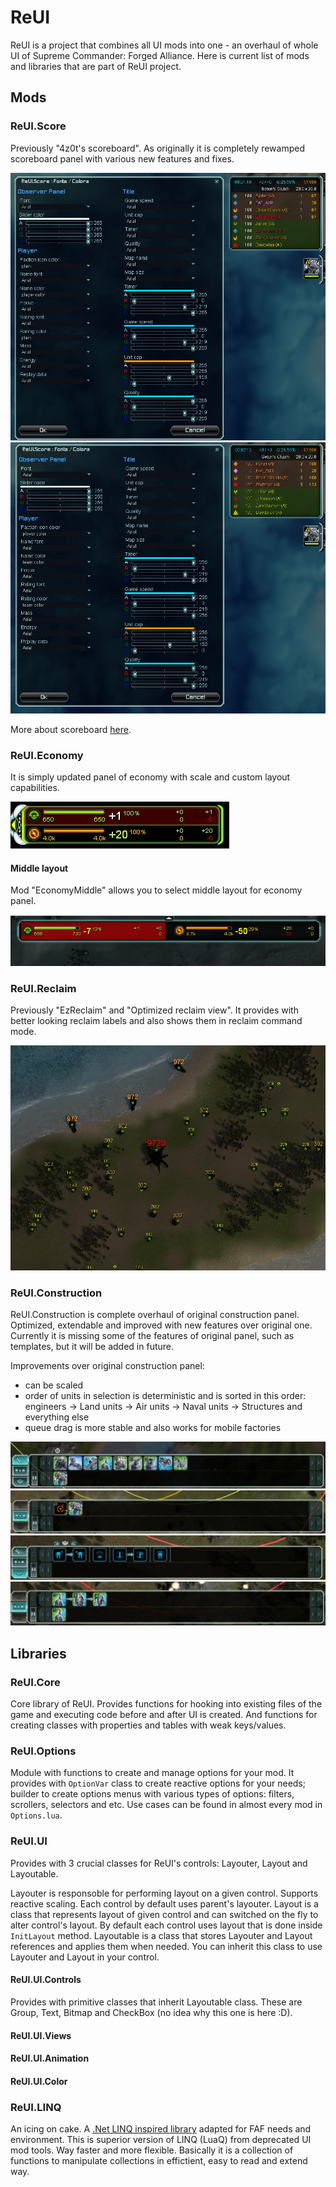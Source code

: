 # ReUI
ReUI is a project that combines all UI mods into one - an overhaul of whole UI of Supreme Commander: Forged Alliance. Here is current list of mods and libraries that are part of ReUI project.

## Mods

### ReUI.Score
Previously "4z0t's scoreboard". As originally it is completely rewamped scoreboard panel with various new features and fixes.

![Scoreboard](./Media/s1.png)
![Scoreboard](./Media/s2.png)

More about scoreboard [here](./Deprecated/4SB/README.md).

### ReUI.Economy
It is simply updated panel of economy with scale and custom layout capabilities.

![Economy](./Media/economy.png)

#### Middle layout
Mod "EconomyMiddle" allows you to select middle layout for economy panel.

![EconomyMiddle](./Media/economy_middle.png)

### ReUI.Reclaim
Previously "EzReclaim" and "Optimized reclaim view". It provides with better looking reclaim labels and also shows them in reclaim command mode.

![reclaim](./Media/reclaim.png)

### ReUI.Construction
ReUI.Construction is complete overhaul of original construction panel. Optimized, extendable and improved with new features over original one.
Currently it is missing some of the features of original panel, such as templates, but it will be added in future.

Improvements over original construction panel:
* can be scaled
* order of units in selection is deterministic and is sorted in this order: engineers -> Land units -> Air units -> Naval units -> Structures and everything else
* queue drag is more stable and also works for mobile factories


![Build options](./Media/reui_construction_build_options.jpg)
![Selection](./Media/reui_construction_selection.jpg)
![Enhancements](./Media/reui_construction_enhancements.jpg)
![Upgrade chain](./Media/reui_construction_upgrade_chains.jpg)


## Libraries

### ReUI.Core
Core library of ReUI. Provides functions for hooking into existing files of the game and executing code before and after UI is created. And functions for creating classes with properties and tables with weak keys/values.

### ReUI.Options
Module with functions to create and manage options for your mod. It provides with `OptionVar` class to create reactive options for your needs; builder to create options menus with various types of options: filters, scrollers, selectors and etc. Use cases can be found in almost every mod in `Options.lua`.

### ReUI.UI

Provides with 3 crucial classes for ReUI's controls: Layouter, Layout and Layoutable.

Layouter is responsoble for performing layout on a given control. Supports reactive scaling. Each control by default uses parent's layouter.
Layout is a class that represents layout of given control and can switched on the fly to alter control's layout. By default each control uses layout that is done inside `InitLayout` method.
Layoutable is a class that stores Layouter and Layout references and applies them when needed. You can inherit this class to use Layouter and Layout in your control. 

#### ReUI.UI.Controls

Provides with primitive classes that inherit Layoutable class. These are Group, Text, Bitmap and CheckBox (no idea why this one is here :D).

#### ReUI.UI.Views
#### ReUI.UI.Animation
#### ReUI.UI.Color
### ReUI.LINQ
An icing on cake. A [.Net LINQ inspired library](https://github.com/4z0t/LuaLINQ) adapted for FAF needs and environment. This is superior version of LINQ (LuaQ) from deprecated UI mod tools. Way faster and more flexible. Basically it is a collection of functions to manipulate collections in effictient, easy to read and extend way. 
